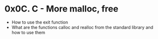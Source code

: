  # 0x0C. C - More malloc, free 
* How to use the exit function
* What are the functions calloc and realloc from the standard library and how to use them